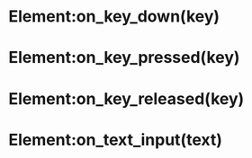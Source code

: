 # Element:on_key_down(key)

# Element:on_key_pressed(key)

# Element:on_key_released(key)

# Element:on_text_input(text)
